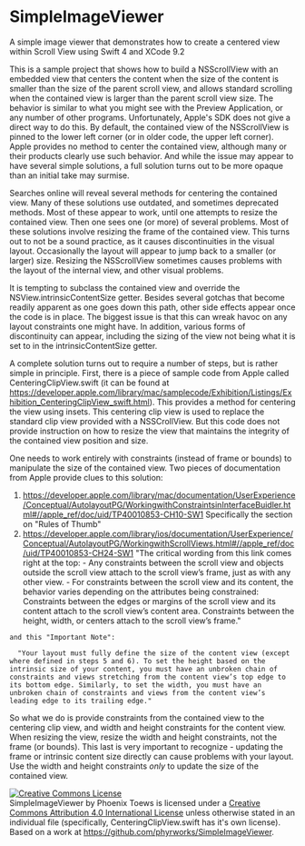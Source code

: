 # SimpleImageViewer
A simple image viewer that demonstrates how to create a centered view within Scroll View using Swift 4 and XCode 9.2

This is a sample project that shows how to build a NSScrollView with an embedded view that centers the content when the size of the content is smaller than the size of the parent scroll view, and allows standard scrolling when the contained view is larger than the parent scroll view size.  The behavior is similar to what you might see with the Preview Application, or any number of other programs.  Unfortunately, Apple's SDK does not give a direct way to do this. By default, the contained view of the NSScrollView is pinned to the lower left corner (or in older code, the upper left corner). Apple provides no method to center the contained view, although many or their products clearly use such behavior.  And while the issue may appear to have several simple solutions, a full solution turns out to be more opaque than an initial take may surmise.  

Searches online will reveal several methods for centering the contained view.  Many of these solutions use outdated, and sometimes deprecated methods.  Most of these appear to work, until one attempts to resize the contained view.  Then one sees one (or more) of several problems.  Most of these solutions involve resizing the frame of the contained view.  This turns out to not be a sound practice, as it causes discontinuities in the visual layout.  Occasionally the layout will appear to jump back to a smaller (or larger) size.  Resizing the NSScrollView sometimes causes problems with the layout of the internal view, and other visual problems.

It is tempting to subclass the contained view and override the NSView.intrinsicContentSize getter.  Besides several gotchas that become readily apparent as one goes down this path, other side effects appear once the code is in place.  The biggest issue is that this can wreak havoc on any layout constraints one might have.  In addition, various forms of discontinuity can appear, including the sizing of the view not being what it is set to in the intrinsicContentSize getter. 

A complete solution turns out to require a number of steps, but is rather simple in principle.  First, there is a piece of sample code from Apple called CenteringClipView.swift (it can be found at https://developer.apple.com/library/mac/samplecode/Exhibition/Listings/Exhibition_CenteringClipView_swift.html).  This provides a method for centering the view using insets. This centering clip view is used to replace the standard clip view provided with a NSSCrollView. But this code does not provide instruction on how to resize the view that maintains the integrity of the contained view position and size.

One needs to work entirely with constraints (instead of frame or bounds) to manipulate the size of the contained view.  Two pieces of documentation from Apple provide clues to this solution: 
  1. https://developer.apple.com/library/mac/documentation/UserExperience/Conceptual/AutolayoutPG/WorkingwithConstraintsinInterfaceBuidler.html#//apple_ref/doc/uid/TP40010853-CH10-SW1 
      Specifically the section on "Rules of Thumb"
  2. https://developer.apple.com/library/ios/documentation/UserExperience/Conceptual/AutolayoutPG/WorkingwithScrollViews.html#//apple_ref/doc/uid/TP40010853-CH24-SW1
      "The critical wording from this link comes right at the top:
         - Any constraints between the scroll view and objects outside the scroll view attach to the scroll view’s frame, just as with any other view.
         - For constraints between the scroll view and its content, the behavior varies depending on the attributes being constrained:
          Constraints between the edges or margins of the scroll view and its content attach to the scroll view’s content area.
          Constraints between the height, width, or centers attach to the scroll view’s frame."
          
    and this "Important Note":
    
      "Your layout must fully define the size of the content view (except where defined in steps 5 and 6). To set the height based on the intrinsic size of your content, you must have an unbroken chain of constraints and views stretching from the content view’s top edge to its bottom edge. Similarly, to set the width, you must have an unbroken chain of constraints and views from the content view’s leading edge to its trailing edge."
          
So what we do is provide constraints from the contained view to the centering clip view, and width and height constraints for the content view.  When resizing the view, resize the width and height constraints, not the frame (or bounds).  This last is very important to recognize - updating the frame or intrinsic content size directly can cause problems with your layout.  Use the width and height constraints *only* to update the size of the contained view.

<a rel="license" href="http://creativecommons.org/licenses/by/4.0/"><img alt="Creative Commons License" style="border-width:0" src="https://i.creativecommons.org/l/by/4.0/88x31.png" /></a><br /><span xmlns:dct="http://purl.org/dc/terms/" property="dct:title">SimpleImageViewer</span> by <span xmlns:cc="http://creativecommons.org/ns#" property="cc:attributionName">Phoenix Toews</span> is licensed under a <a rel="license" href="http://creativecommons.org/licenses/by/4.0/">Creative Commons Attribution 4.0 International License</a> unless otherwise stated in an individual file (specifically, CenteringClipView.swift has it's own license).<br />Based on a work at <a xmlns:dct="http://purl.org/dc/terms/" href="https://github.com/phyrworks/SimpleImageViewer" rel="dct:source">https://github.com/phyrworks/SimpleImageViewer</a>.


